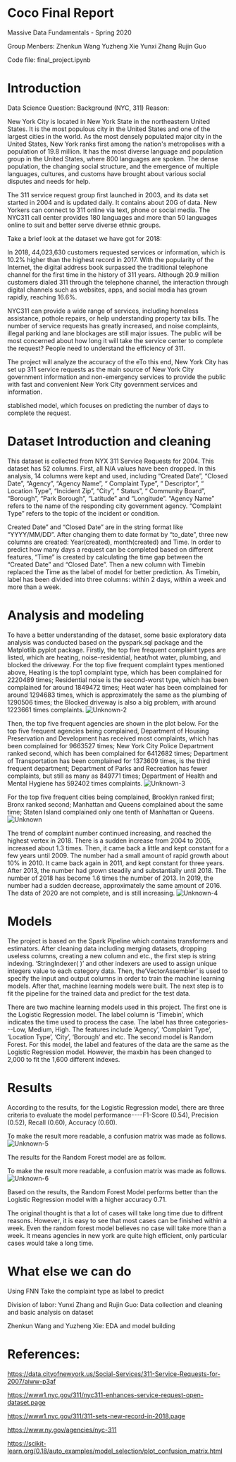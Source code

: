 




# Coco Final Report 
Massive Data Fundamentals - Spring 2020


Group Menbers:
Zhenkun Wang
Yuzheng Xie
Yunxi Zhang
Rujin Guo



Code file: final_project.ipynb






# Introduction 

Data Science Question: 
Background (NYC, 311)
Reason:

New York City is located in New York State in the northeastern United States. It is the most populous city in the United States and one of the largest cities in the world. As the most densely populated major city in the United States, New York ranks first among the nation's metropolises with a population of 19.8 million. It has the most diverse language and population group in the United States, where 800 languages are spoken. The dense population, the changing social structure, and the emergence of multiple languages, cultures, and customs have brought about various social disputes and needs for help.

The 311 service request group first launched in 2003, and its data set started in 2004 and is updated daily. It contains about 20G of data. New Yorkers can connect to 311 online via text, phone or social media. The NYC311 call center provides 180 languages and more than 50 languages online to suit and better serve diverse ethnic groups.

Take a brief look at the dataset we have got for 2018:

In 2018, 44,023,630 customers requested services or information, which is 10.2% higher than the highest record in 2017. With the popularity of the Internet, the digital address book surpassed the traditional telephone channel for the first time in the history of 311 years. Although 20.9 million customers dialed 311 through the telephone channel, the interaction through digital channels such as websites, apps, and social media has grown rapidly, reaching 16.6%.

NYC311 can provide a wide range of services, including homeless assistance, pothole repairs, or help understanding property tax bills. The number of service requests has greatly increased, and noise complaints, illegal parking and lane blockages are still major issues. The public will be most concerned about how long it will take the service center to complete the request? People need to understand the efficiency of 311.

The project will analyze the accuracy of the eTo this end, New York City has set up 311 service requests as the main source of New York City government information and non-emergency services to provide the public with fast and convenient New York City government services and information. 

stablished model, which focuses on predicting the number of days to complete the request.


# Dataset Introduction and cleaning

This dataset is collected from NYX 311 Service Requests for 2004. This dataset has 52 columns. First, all N/A values have been dropped. In this analysis, 14 columns were kept and used, including “Created Date”, “Closed Date”, “Agency”, “Agency Name”, “ Complaint Type”, “ Descriptor”, “ Location Type”, “Incident Zip”, “City”, “ Status”, “ Community Board”, “Borough”, “Park Borough”, “Latitude” and “Longitude”. “Agency Name” refers to the name of the responding city government agency. “Complaint Type” refers to the topic of the incident or condition. 

Created Date” and “Closed Date” are in the string format like  “YYYY/MM/DD”. After changing them to date format by “to_date”, three new columns are created: Year(created), month(created) and Time. In order to predict how many days a request can be completed based on different features, “Time” is created by calculating the time gap between the “Created Date” and “Closed Date”.  Then a new column with Timebin replaced the Time as the label of model for better prediction. As Timebin, label has been divided into three columns: within 2 days, within a week and more than a week.

# Analysis and modeling
To have a better understanding of the dataset, some basic exploratory data analysis was conducted based on the pyspark.sql package and the Matplotlib.pyplot package. Firstly, the top five frequent complaint types are listed, which are heating, noise-residential,  heat/hot water, plumbing, and blocked the driveway. 
For the top five frequent complaint types mentioned above, Heating is the top1 complaint type, which has been complained for 2220489 times; Residential noise is the second-worst type, which has been complained for around 1849472 times; Heat water has been complained for around 1294683 times, which is approximately the same as the plumbing of 1290506 times; the Blocked driveway is also a big problem, with around 1223661 times complaints.
![Unknown-2](https://user-images.githubusercontent.com/44105030/81131660-df357b80-8f19-11ea-94ab-b1030e1028aa.png)

Then, the top five frequent agencies are shown in the plot below. 
For the top five frequent agencies being complained, Department of Housing Preservation and Development has received most complaints, which has been complained for 9663527 times; New York City Police Department ranked second, which has been complained for 6412682 times; Department of Transportation has been complained for 1373609 times, is the third frequent department; Department of Parks and Recreation has fewer complaints, but still as many as 849771 times; Department of Health and Mental Hygiene has 592402 times complaints.
![Unknown-3](https://user-images.githubusercontent.com/44105030/81131662-df357b80-8f19-11ea-9e00-5300bbbcdc00.png)

For the top five frequent cities being complained, Brooklyn ranked first; Bronx ranked second; Manhattan and Queens complained about the same time; Staten Island complained only one tenth of Manhattan or Queens.
![Unknown](https://user-images.githubusercontent.com/44105030/81131666-dfce1200-8f19-11ea-8985-91bf8de462e2.png)

The trend of complaint number continued increasing, and reached the highest vertex in 2018. There is a sudden increase from 2004 to 2005, increased about 1.3 times. Then, it came back a little and kept constant for a few years until 2009. The number had a small amount of rapid growth about 10% in 2010. It came back again in 2011, and kept constant for three years. After 2013, the number had grown steadily and substantially until 2018. The number of 2018 has become 1.6 times the number of 2013. In 2019, the number had a sudden decrease, approximately the same amount of 2016. The data of 2020 are not complete, and is still increasing.
![Unknown-4](https://user-images.githubusercontent.com/44105030/81131663-dfce1200-8f19-11ea-8687-2383768f9aad.png)



# Models
The project is based on the Spark Pipeline which contains transformers and estimators. After cleaning data including merging datasets, dropping useless columns, creating a new column and etc., the first step is string indexing. ‘StringIndexer( )’ and other indexers are used to assign unique integers value to each category data. Then, the‘VectorAssembler’ is used to specify the input and output columns in order to train the machine learning models. After that, machine learning models were built. The next step is to fit the pipeline for the trained data and predict for the test data.
 
There are two machine learning models used in this project. The first one is the Logistic Regression model. The label column is ‘Timebin’, which indicates the time used to process the case. The label has three categories---Low, Medium, High. The features include ‘Agency’, ‘Complaint Type’, ‘Location Type’, ‘City’, ‘Borough’ and etc. The second model is Random Forest. For this model, the label and features of the data are the same as the Logistic Regression model. However, the maxbin has been changed to 2,000 to fit the 1,600 different indexes.


# Results
According to the results, for the Logistic Regression model, there are three criteria to evaluate the model performance----F1-Score (0.54), Precision (0.52), Recall (0.60), Accuracy (0.60).

To make the result more readable, a confusion matrix was made as follows.
![Unknown-5](https://user-images.githubusercontent.com/44105030/81131664-dfce1200-8f19-11ea-97a4-7aea6cf6109f.png)


The results for the Random Forest model are as follow.

To make the result more readable, a confusion matrix was made as follows.
![Unknown-6](https://user-images.githubusercontent.com/44105030/81131665-dfce1200-8f19-11ea-90ff-d0e235be92d3.png)

Based on the results, the Random Forest Model performs better than the Logistic Regression model with a higher accuracy 0.71.

The original thought is that a lot of cases will take long time due to diffrent reasons. However, it is easy to see that most cases can be finished within a week. Even the random forest model believes no case will take more than a week. It means agencies in new york are quite high efficient, only particular cases would take a long time.
 
# What else we can do
Using FNN 
Take the complaint type as label to predict

Division of labor:
Yunxi Zhang and Rujin Guo: Data collection and cleaning and basic analysis on dataset

Zhenkun Wang and Yuzheng Xie: EDA and model building 


# References:
https://data.cityofnewyork.us/Social-Services/311-Service-Requests-for-2007/aiww-p3af

https://www1.nyc.gov/311/nyc311-enhances-service-request-open-dataset.page

https://www1.nyc.gov/311/311-sets-new-record-in-2018.page

https://www.ny.gov/agencies/nyc-311

https://scikit-learn.org/0.18/auto_examples/model_selection/plot_confusion_matrix.html

